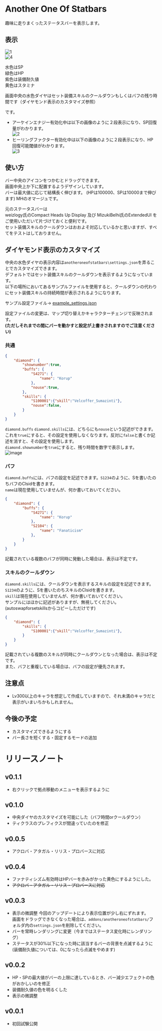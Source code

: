 # Another One Of Statbars
趣味に走りまくったステータスバーを表示します。  

## 表示  
![1](https://user-images.githubusercontent.com/50558182/71636975-472e3980-2c7c-11ea-82be-5089f5b56578.png)  
![4](https://user-images.githubusercontent.com/50558182/71637005-e5220400-2c7c-11ea-82fa-0db3c8d2c194.png)  

水色はSP  
緑色はHP  
紫色は装備耐久値  
黄色はスタミナ  
  
画面中央の水色ダイヤはセット装備スキルのクールダウンもしくはバフの残り時間です（ダイヤモンド表示のカスタマイズ参照）  

です。

* アーケインエナジー有効化中は以下の画像のように２段表示になり、SP回復量がわかります。  
![2](https://user-images.githubusercontent.com/50558182/71636976-472e3980-2c7c-11ea-9caf-bae39c39d0f6.png)
* ヒーリングファクター有効化中は以下の画像のように２段表示になり、HP回復可能閾値がわかります。  
![3](https://user-images.githubusercontent.com/50558182/71636977-472e3980-2c7c-11ea-8616-a6d0bb8ed6a7.png)

## 使い方
バー中央のアイコンをつかむとドラッグできます。  
画面中央上か下に配置するようデザインしています。  
バーは最大値に応じて結構長く伸びます。  (HPは100000、SPは10000まで伸びます) MHのオマージュです。  


元のステータスバーは  
weizlogy氏のCompact Heads Up Display 及び MizukiBelhi氏のExtendedUI をご使用いただいて片づけておくと便利です。  
セット装備スキルのクールダウンはおおよそ対応しているかと思いますが、すべてをテストはしておりません。

## ダイヤモンド表示のカスタマイズ
中央の水色ダイヤの表示内容は`anotheroneofstatbars\settings.json`を弄ることでカスタマイズできます。  
デフォルトではセット装備スキルのクールダウンを表示するようになっています。  
以下の場所においてあるサンプルファイルを使用すると、クールダウンの代わりにセット装備スキルの持続時間が表示されるようになります。  

サンプル設定ファイル→ [example_settings.json](https://github.com/ebisuke/TosAddons/blob/master/anotheroneofstatbars/example_settings.json)  
  
設定ファイルの変更は、マップ切り替えかキャラクターチェンジで反映されます。  
__(ただしそれまでの間にバーを動かすと設定が上書きされますのでご注意ください)__
### 共通
```json
{
    "diamond": {
        "shownumber":true,
        "buffs": {
            "S4271": {
                "name": "Korup"
            },
            "nouse":true,
        },
        "skills": {
            "S100001":{"skill":"Velcoffer_Sumazinti"},
            "nouse":false,
        }
    }
}
```
`diamond.buffs` `diamond.skills`には、どちらにも`nouse`という記述ができます。  
これを`true`にすると、その設定を使用しなくなります。反対に`false`と書くか記述を消すと、その設定を使用します。  
`diamond.shownumber`を`true`にすると、残り時間を数字で表示します。  
![image](https://user-images.githubusercontent.com/50558182/73176448-cd408180-414f-11ea-8af4-c823d1a00f0a.png)


### バフ
`diamond.buffs`には、バフの設定を記述できます。`S1234`のように、Sを書いたのちバフのClsidを書きます。  
`name`は現在使用していませんが、何か書いておいてください。 
```json
{
    "diamond": {
        "buffs": {
            "S4271": {
                "name": "Korup"
            },
            "S2104": {
                "name": "Fanaticism"
            },
        }
    }
}
```
記載されている複数のバフが同時に発動した場合は、表示は不定です。
### スキルのクールダウン
`diamond.skills`には、クールダウンを表示するスキルの設定を記述できます。`S1234`のように、Sを書いたのちスキルのClsidを書きます。  
`skill`は現在使用していませんが、何か書いておいてください。   
サンプルにはほかに記述がありますが、無視してください。(autoswapforsetskillsからコピーしただけです)

```json
{
    "diamond": {
        "skills": {
            "S100001":{"skill":"Velcoffer_Sumazinti"},
        }
    }
}
```
記載されている複数のスキルが同時にクールダウンとなった場合は、表示は不定です。   
また、バフと重複している場合は、バフの設定が優先されます。

## 注意点
* Lv300以上のキャラを想定して作成していますので、それ未満のキャラだと表示がいまいちかもしれません。

## 今後の予定
* カスタマイズできるようにする
* バー長さを短くする・固定するモードの追加

# リリースノート
## v0.1.1
* 右クリックで拠点移動のメニューを表示するように
## v0.1.0
* 中央ダイヤのカスタマイズを可能にした（バフ時間orクールダウン）
* ティクラスのプレフィクスが間違っていたのを修正
## v0.0.5
* アクロバ・アタガル・リリス・プロバースに対応

## v0.0.4
* ファナティシズム有効時はHPバーを赤みがかった黄色にするようにした。
* ~~アクロバ・アタガル・リリス・プロバースに対応~~

## v0.0.3
* 表示の微調整
  今回のアップデートにより表示位置が少し右にずれます。  
  画面をドラッグできなくなった場合は、`addons/anotheroneofstatbars/`フォルダ内の`settings.json`を削除してください。
* バーを常時レンダリングに変更（今まではステータス変化時にレンダリング）  
* ステータスが30%以下になった時に該当するバーの背景を点滅するように
  (装備耐久値については、0になったら点滅をやめます)

## v0.0.2
* HP・SPの最大値がバーの上限に達しているとき、バー減少エフェクトの色がおかしいのを修正
* 装備耐久値の色を明るくした
* 表示の微調整

## v0.0.1
* 初回試験公開
